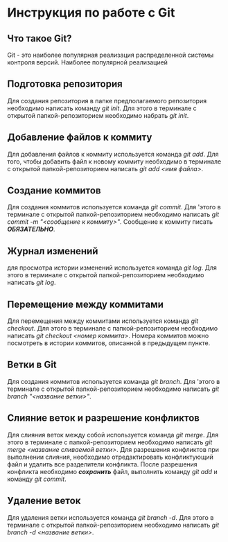 # Инструкция по работе с Git

## Что такое Git?
Git - это наиболее популярная реализация распределенной системы контроля версий. Наиболее популярной реализацией

## Подготовка репозитория
Для создания репозитория в папке предполагаемого репозитория необходимо написать команду *git init*. Для этого в терминале с открытой папкой-репозиторием необходимо набрать *git init*.
 
## Добавление файлов к коммиту
Для добавления файлов к коммиту используется команда *git add*.
Для того, чтобы добавить файл к новому коммиту необходимо в терминале с открытой папкой-репозиторием написать *git add <имя файла>*.

## Создание коммитов 
Для создания коммитов используется команда *git commit*.
Для 'этого в терминале с открытой папкой-репозиторием необходимо написать *git commit -m "<сообщение к коммиту>"*. Сообщение к коммиту писать ***ОБЯЗАТЕЛЬНО***.

## Журнал изменений
для просмотра истории изменений используется команда *git log*.
Для этого в терминале с открытой папкой-репозиторием необходимо написать *git log*.

## Перемещение между коммитами
Для перемещения между коммитами используется команда *git checkout*. 
Для этого в терминале с папкой-репозиторием необходимо написать
*git checkout <номер коммита>*. Номера коммитов можно посмотреть в истории коммитов, описанной в предыдущем пункте.

## Ветки в Git
Для создания коммитов используется команда *git branch*.
Для 'этого в терминале с открытой папкой-репозиторием необходимо написать *git branch "<название ветки>"*.
## Слияние веток и разрешение конфликтов
Для слияния веток между собой используется команда *git merge*. 
Для этого в терминале с папкой-репозиторием необходимо написать
*git merge <название сливаемой ветки>*. Для разрешения конфликтов при выполнении слияния, необходимо отредактировать конфликтующий файл и удалить все разделители конфликта. После разрешения конфликта необходимо ***сохранить*** файл, выполнить команду *git add* и команду *git commit*.

## Удаление веток
Для удаления ветки используется команда *git branch -d*.
Для этого в терминале с открытой папкой-репозиторием необходимо написать *git branch -d <название ветки>*.